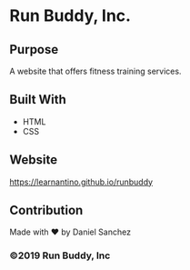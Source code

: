 # Run Buddy, Inc.

## Purpose
A website that offers fitness training services.

## Built With
* HTML
* CSS

## Website
https://learnantino.github.io/runbuddy

## Contribution
Made with ❤️ by Daniel Sanchez

### ©️2019 Run Buddy, Inc 